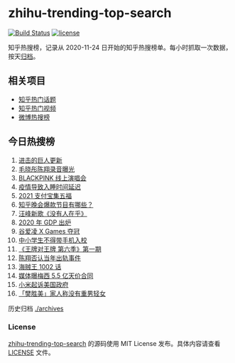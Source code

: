 # zhihu-trending-top-search

[![Build Status](https://github.com/justjavac/zhihu-trending-top-search/workflows/ci/badge.svg?branch=main)](https://github.com/justjavac/zhihu-trending-top-search/actions)
[![license](https://img.shields.io/github/license/justjavac/zhihu-trending-top-search)](https://github.com/justjavac/zhihu-trending-top-search/blob/main/LICENSE)

知乎热搜榜，记录从 2020-11-24 日开始的知乎热搜榜单。每小时抓取一次数据，按天[归档](./archives)。

## 相关项目

- [知乎热门话题](https://github.com/justjavac/zhihu-trending-hot-questions)
- [知乎热门视频](https://github.com/justjavac/zhihu-trending-hot-video)
- [微博热搜榜](https://github.com/justjavac/weibo-trending-hot-search)

## 今日热搜榜

<!-- BEGIN -->
<!-- 最后更新时间 Mon Feb 01 2021 17:09:42 GMT+0800 (CST) -->
1. [进击的巨人更新](https://www.zhihu.com/search?q=进击的巨人)
1. [毛晓彤陈翔录音曝光](https://www.zhihu.com/search?q=毛晓彤陈翔录音)
1. [BLACKPINK 线上演唱会](https://www.zhihu.com/search?q=blackpink)
1. [疫情导致入睡时间延迟](https://www.zhihu.com/search?q=睡眠周期)
1. [2021 支付宝集五福](https://www.zhihu.com/search?q=支付宝五福)
1. [知乎晚会爆款节目有哪些？](https://www.zhihu.com/search?q=答案奇遇夜)
1. [汪峰新歌《没有人在乎》](https://www.zhihu.com/search?q=汪峰新歌)
1. [2020 年 GDP 出炉](https://www.zhihu.com/search?q=2020gdp)
1. [谷爱凌 X Games 夺冠](https://www.zhihu.com/search?q=谷爱凌)
1. [中小学生不得带手机入校](https://www.zhihu.com/search?q=中小学生手机)
1. [《王牌对王牌 第六季》第一期](https://www.zhihu.com/search?q=王牌对王牌)
1. [陈翔否认当年出轨事件](https://www.zhihu.com/search?q=陈翔)
1. [海贼王 1002 话](https://www.zhihu.com/search?q=海贼王)
1. [媒体曝梅西 5.5 亿天价合同](https://www.zhihu.com/search?q=梅西)
1. [小米起诉美国政府](https://www.zhihu.com/search?q=小米)
1. [「樊胜美」家人称没有重男轻女](https://www.zhihu.com/search?q=现实版樊胜美)
<!-- END -->

历史归档 [./archives](./archives)

### License

[zhihu-trending-top-search](https://github.com/justjavac/zhihu-trending-top-search) 的源码使用 MIT License 发布。具体内容请查看 [LICENSE](./LICENSE) 文件。
